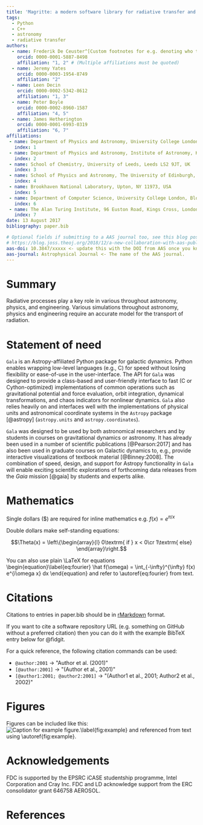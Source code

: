```yaml
---
title: 'Magritte: a modern software library for radiative transfer and synthetic observations'
tags:
  - Python
  - C++
  - astronomy
  - radiative transfer
authors:
  - name: Frederik De Ceuster^[Custom footnotes for e.g. denoting who the corresponding author is can be included like this.]
    orcid: 0000-0001-5887-8498
    affiliation: "1, 2" # (Multiple affiliations must be quoted)
  - name: Jeremy Yates
    orcid: 0000-0003-1954-8749
    affiliation: "2"
  - name: Leen Decin
    orcid: 0000-0002-5342-8612
    affiliation: "1, 3"
  - name: Peter Boyle
    orcid: 0000-0002-8960-1587
    affiliation: "4, 5"
  - name: James Hetherington
    orcid: 0000-0001-6993-0319
    affiliation: "6, 7"
affiliations:
 - name: Department of Physics and Astronomy, University College London, Gower Place, London, WC1E 6BT, UK
   index: 1
 - name: Department of Physics and Astronomy, Institute of Astronomy, KU Leuven, Celestijnenlaan 200D, 3001 Leuven, Belgium
   index: 2
 - name: School of Chemistry, University of Leeds, Leeds LS2 9JT, UK
   index: 3
 - name: School of Physics and Astronomy, The University of Edinburgh, Edinburgh EH9 3FD, UK
   index: 4
 - name: Brookhaven National Laboratory, Upton, NY 11973, USA
   index: 5
 - name: Department of Computer Science, University College London, Bloomsburry, London, WC1E 6EA, UK
   index: 6
 - name: The Alan Turing Institute, 96 Euston Road, Kings Cross, London, NW1 2DB, UK
   index: 7
date: 13 August 2017
bibliography: paper.bib

# Optional fields if submitting to a AAS journal too, see this blog post:
# https://blog.joss.theoj.org/2018/12/a-new-collaboration-with-aas-publishing
aas-doi: 10.3847/xxxxx <- update this with the DOI from AAS once you know it.
aas-journal: Astrophysical Journal <- The name of the AAS journal.
---
```


# Summary

Radiative processes play a key role in various throughout astronomy, physics, and engineering.
Various simulations throughout astronomy, physics and engineering require an accurate model for
the transport of radiation.


# Statement of need

`Gala` is an Astropy-affiliated Python package for galactic dynamics. Python
enables wrapping low-level languages (e.g., C) for speed without losing
flexibility or ease-of-use in the user-interface. The API for `Gala` was
designed to provide a class-based and user-friendly interface to fast (C or
Cython-optimized) implementations of common operations such as gravitational
potential and force evaluation, orbit integration, dynamical transformations,
and chaos indicators for nonlinear dynamics. `Gala` also relies heavily on and
interfaces well with the implementations of physical units and astronomical
coordinate systems in the `Astropy` package [@astropy] (`astropy.units` and
`astropy.coordinates`).

`Gala` was designed to be used by both astronomical researchers and by
students in courses on gravitational dynamics or astronomy. It has already been
used in a number of scientific publications [@Pearson:2017] and has also been
used in graduate courses on Galactic dynamics to, e.g., provide interactive
visualizations of textbook material [@Binney:2008]. The combination of speed,
design, and support for Astropy functionality in `Gala` will enable exciting
scientific explorations of forthcoming data releases from the *Gaia* mission
[@gaia] by students and experts alike.

# Mathematics

Single dollars ($) are required for inline mathematics e.g. $f(x) = e^{\pi/x}$

Double dollars make self-standing equations:

$$\Theta(x) = \left\{\begin{array}{l}
0\textrm{ if } x < 0\cr
1\textrm{ else}
\end{array}\right.$$

You can also use plain \LaTeX for equations
\begin{equation}\label{eq:fourier}
\hat f(\omega) = \int_{-\infty}^{\infty} f(x) e^{i\omega x} dx
\end{equation}
and refer to \autoref{eq:fourier} from text.

# Citations

Citations to entries in paper.bib should be in
[rMarkdown](http://rmarkdown.rstudio.com/authoring_bibliographies_and_citations.html)
format.

If you want to cite a software repository URL (e.g. something on GitHub without a preferred
citation) then you can do it with the example BibTeX entry below for @fidgit.

For a quick reference, the following citation commands can be used:
- `@author:2001`  ->  "Author et al. (2001)"
- `[@author:2001]` -> "(Author et al., 2001)"
- `[@author1:2001; @author2:2001]` -> "(Author1 et al., 2001; Author2 et al., 2002)"

# Figures

Figures can be included like this:
![Caption for example figure.\label{fig:example}](figure.png)
and referenced from text using \autoref{fig:example}.

# Acknowledgements

FDC is supported by the EPSRC iCASE studentship programme, Intel Corporation and Cray Inc.
FDC and LD acknowledge support from the ERC consolidator grant 646758 AEROSOL.

# References
